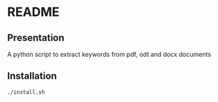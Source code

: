 # README

## Presentation
A python script to extract keywords from pdf, odt and docx documents

## Installation
```
./install.sh
```
